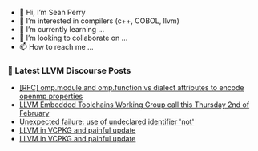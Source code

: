 - 👋 Hi, I’m Sean Perry
- 👀 I’m interested in compilers (c++, COBOL, llvm)
- 🌱 I’m currently learning ...
- 💞️ I’m looking to collaborate on ...
- 📫 How to reach me ...

<!---
s66perry/s66perry is a ✨ special ✨ repository because its `README.md` (this file) appears on your GitHub profile.
You can click the Preview link to take a look at your changes.
--->
### 📕 Latest LLVM Discourse Posts

<!-- DISCOURSE-LLVM:START -->
- [[RFC] omp.module and omp.function vs dialect attributes to encode openmp properties](https://discourse.llvm.org/t/rfc-omp-module-and-omp-function-vs-dialect-attributes-to-encode-openmp-properties/67998?page=2#post_21)
- [LLVM Embedded Toolchains Working Group call this Thursday 2nd of February](https://discourse.llvm.org/t/llvm-embedded-toolchains-working-group-call-this-thursday-2nd-of-february/68086#post_1)
- [Unexpected failure: use of undeclared identifier &#39;not&#39;](https://discourse.llvm.org/t/unexpected-failure-use-of-undeclared-identifier-not/68085#post_1)
- [LLVM in VCPKG and painful update](https://discourse.llvm.org/t/llvm-in-vcpkg-and-painful-update/68051#post_3)
- [LLVM in VCPKG and painful update](https://discourse.llvm.org/t/llvm-in-vcpkg-and-painful-update/68051#post_2)
<!-- DISCOURSE-LLVM:END -->
